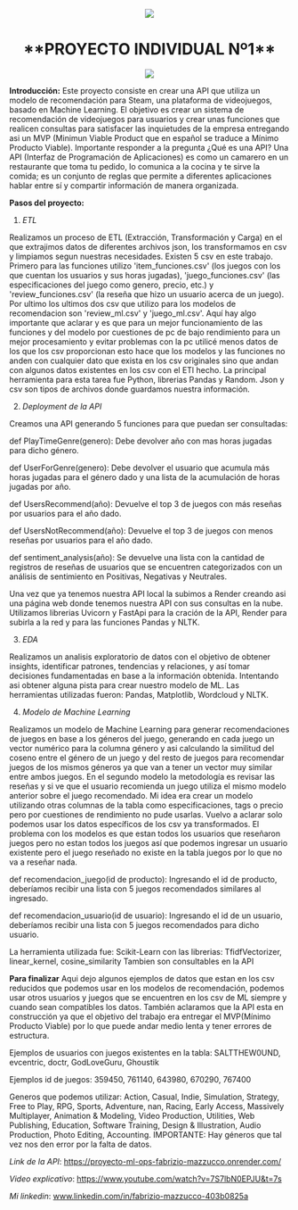 <p align=center><img src=https://d31uz8lwfmyn8g.cloudfront.net/Assets/logo-henry-white-lg.png><p>

<h1 align=center> **PROYECTO INDIVIDUAL Nº1** </h1>

<p align=center><img src=https://static.vecteezy.com/system/resources/previews/020/975/557/original/steam-logo-steam-icon-transparent-free-png.png><p>

**Introducción:**
Este proyecto consiste en crear una API que utiliza un modelo de recomendación para Steam, una plataforma de videojuegos, basado en Machine Learning. El objetivo es crear un sistema de recomendación de videojuegos para usuarios y crear unas funciones que realicen consultas para satisfacer las inquietudes de la empresa entregando asi un MVP (Minimun Viable Product que en español se traduce a Mínimo Producto Viable). Importante responder a la pregunta ¿Qué es una API? Una API (Interfaz de Programación de Aplicaciones) es como un camarero en un restaurante que toma tu pedido, lo comunica a la cocina y te sirve la comida; es un conjunto de reglas que permite a diferentes aplicaciones hablar entre sí y compartir información de manera organizada.

**Pasos del proyecto:**
1. *ETL*

Realizamos un proceso de ETL (Extracción, Transformación y Carga) en el que extrajimos datos de diferentes archivos json, los transformamos en csv y limpiamos segun nuestras necesidades. Existen 5 csv en este trabajo. Primero para las funciones utilizo 'item_funciones.csv' (los juegos con los que cuentan los usuarios y sus horas jugadas), 'juego_funciones.csv' (las especificaciones del juego como genero, precio, etc.) y 'review_funciones.csv' (la reseña que hizo un usuario acerca de un juego). Por ultimo los ultimos dos csv que utilizo para los modelos de recomendacion son 'review_ml.csv' y 'juego_ml.csv'. Aquí hay algo importante que aclarar y es que para un mejor funcionamiento de las funciones y del modelo por cuestiones de pc de bajo rendimiento para un mejor procesamiento y evitar problemas con la pc utilicé menos datos de los que los csv proporcionan esto hace que los modelos y las funciones no anden con cualquier dato que exista en los csv originales sino que andan con algunos datos existentes en los csv con el ETl hecho. La principal herramienta para esta tarea fue Python, librerias Pandas y Random. Json y csv son tipos de archivos donde guardamos nuestra información.

2. *Deployment de la API*

Creamos una API generando 5 funciones para que puedan ser consultadas:

def PlayTimeGenre(genero): Debe devolver año con mas horas jugadas para dicho género.

def UserForGenre(genero): Debe devolver el usuario que acumula más horas jugadas para el género dado y una lista de la acumulación de horas jugadas por año. 

def UsersRecommend(año): Devuelve el top 3 de juegos con más reseñas por usuarios para el año dado.  

def UsersNotRecommend(año): Devuelve el top 3 de juegos con menos reseñas por usuarios para el año dado. 

def sentiment_analysis(año): Se devuelve una lista con la cantidad de registros de reseñas
de usuarios que se encuentren categorizados con un análisis de sentimiento en Positivas, Negativas y Neutrales. 

Una vez que ya tenemos nuestra API local la subimos a Render creando asi una página web donde tenemos nuestra API con sus consultas en la nube. Utilizamos librerias Uvicorn y FastApi para la cración de la API, Render para subirla a la red y para las funciones Pandas y NLTK.

3. *EDA*

Realizamos un analisis exploratorio de datos con el objetivo de obtener insights, identificar patrones, tendencias y relaciones, y así tomar decisiones fundamentadas en base a la información obtenida. Intentando asi obtener alguna pista para crear nuestro modelo de ML. Las herramientas utilizadas fueron:  Pandas, Matplotlib, Wordcloud y NLTK.

4. *Modelo de Machine Learning*

Realizamos un modelo de Machine Learning para generar recomendaciones de juegos en base a los géneros del juego, generando en cada juego un vector numérico para la columna género y asi calculando la similitud del coseno entre el género de un juego y del resto de juegos para recomendar juegos de los mismos géneros ya que van a tener un vector muy similar entre ambos juegos. En el segundo modelo la metodología es revisar las reseñas y si ve que el usuario recomienda un juego utiliza el mismo modelo anterior sobre el juego recomendado. Mi idea era crear un modelo utilizando otras columnas de la tabla como especificaciones, tags o precio pero por cuestiones de rendimiento no pude usarlas. Vuelvo a aclarar solo podemos usar los datos específicos de los csv ya transformados. El problema con los modelos es que estan todos los usuarios que reseñaron juegos pero no estan todos los juegos así que podemos ingresar un usuario existente pero el juego reseñado no existe en la tabla juegos por lo que no va a reseñar nada.  

def recomendacion_juego(id de producto): Ingresando el id de producto, deberíamos recibir una lista con 5 juegos recomendados similares al ingresado.


def recomendacion_usuario(id de usuario): Ingresando el id de un usuario, deberíamos recibir una lista con 5 juegos recomendados para dicho usuario. 

La herramienta utilizada fue: Scikit-Learn con las librerias: TfidfVectorizer, linear_kernel, cosine_similarity Tambien son consultables en la API

**Para finalizar**
Aqui dejo algunos ejemplos de datos que estan en los csv reducidos que podemos usar en los modelos de recomendación, podemos usar otros usuarios y juegos que se encuentren en los csv de ML siempre y cuando sean compatibles los datos. También aclaramos que la API esta en construcción ya que el objetivo del trabajo era entregar el MVP(Mínimo Producto Viable) por lo que puede andar medio lenta y tener errores de estructura.

Ejemplos de usuarios con juegos existentes en la tabla: SALTTHEW0UND, evcentric, doctr, GodLoveGuru, Ghoustik

Ejemplos id de juegos: 359450, 761140, 643980, 670290, 767400

Generos que podemos utilizar: Action, Casual, Indie, Simulation, Strategy, Free to Play, RPG, Sports, Adventure, nan, Racing, Early Access, Massively Multiplayer, Animation &amp; Modeling, Video Production, Utilities, Web Publishing, Education, Software Training, Design &amp; Illustration, Audio Production, Photo Editing, Accounting. IMPORTANTE: Hay géneros que tal vez nos den error por la falta de datos.

*Link de la API*: https://proyecto-ml-ops-fabrizio-mazzucco.onrender.com/

*Video explicativo*: https://www.youtube.com/watch?v=7S7lbN0EPJU&t=7s

*Mi linkedin*: www.linkedin.com/in/fabrizio-mazzucco-403b0825a
